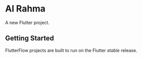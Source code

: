 # Al Rahma

A new Flutter project.

## Getting Started

FlutterFlow projects are built to run on the Flutter _stable_ release.
